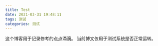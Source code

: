 ```yaml
---
title: Test
date: 2021-03-31 19:48:11
tags: 测试
categories: 测试
---
```

这个博客用于记录修考的点点滴滴。
当前博文仅用于测试系统是否正常运转。
